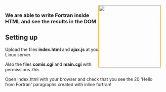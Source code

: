 <img src="https://github.com/yioryhos/f77html/blob/F77HTML/logo.png" style="width:200px;border:solid 1px orange;float:right"/>

### We are able to write Fortran inside HTML and see the results in the DOM

Setting up
----------

Upload the files <b>index.html</b> and <b>ajax.js</b> at you Linux server. 

Also the files <b>comis.cgi</b> and <b>main.cgi</b> with permissions 755.

Open index.html with your browser and check that you see the 20 'Hello from Fortran' paragraphs created with inline fortran!
